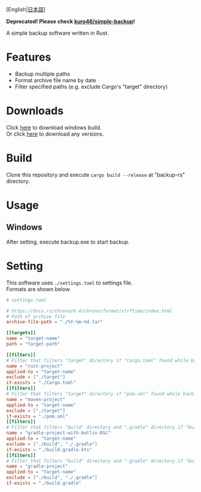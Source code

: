 \[English|[日本語](docs/README_JA.md)\]

**Deprecated! Please check [kuro46/simple-backup](https://github.com/kuro46/simple-backup)!**

A simple backup software written in Rust.

# Features

- Backup multiple paths
- Format archive file name by date
- Filter specified paths (e.g. exclude Cargo's "target" directory)

# Downloads

Click [here](https://github.com/kuro46/backup-rs/releases/downloads/latest/backup-windows-x86_64.zip) to download windows build.  
Or click [here](https://github.com/kuro46/backup-rs/releases) to download any versions.

# Build

Clone this repository and execute `cargo build --release` at "backup-rs" directory.

# Usage

## Windows

After setting, execute backup.exe to start backup.

# Setting

This software uses `./settings.toml` to settings file.  
Formats are shown below.

```toml
# settings.toml

# https://docs.rs/chrono/0.4/chrono/format/strftime/index.html
# Path of archive file
archive-file-path = "./%Y-%m-%d.tar"

[[targets]]
name = "target-name"
path = "target-path"

[[filters]]
# Filter that filters "target" directory if "Cargo.toml" found while backing up "target-name".
name = "rust-project"
applied-to = "target-name"
exclude = ["./target"]
if-exists = "./Cargo.toml"
[[filters]]
# Filter that filters "target" directory if "pom.xml" found while backing up "target-name".
name = "maven-project"
applied-to = "target-name"
exclude = ["./target"]
if-exists = "./pom.xml"
[[filters]]
# Filter that filters "build" directory and ".gradle" directory if "build.gradle.kts" found.
name = "gradle-project-with-kotlin-DSL"
applied-to = "target-name"
exclude = ["./build", "./.gradle"]
if-exists = "./build.gradle.kts"
[[filters]]
# Filter that filters "build" directory and ".gradle" directory if "build.gradle" found.
name = "gradle-project"
applied-to = "target-name"
exclude = ["./build", "./.gradle"]
if-exists = "./build.gradle"

```
